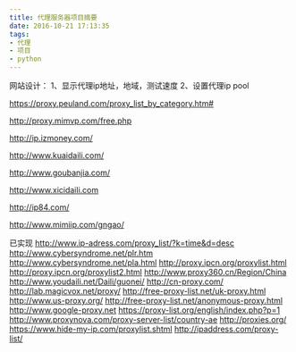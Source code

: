 ```yaml
---
title: 代理服务器项目摘要
date: 2016-10-21 17:13:35
tags:
- 代理
- 项目
- python
---
```


网站设计：
1、显示代理ip地址，地域，测试速度
2、设置代理ip pool
<!-- more -->



https://proxy.peuland.com/proxy_list_by_category.htm#

http://proxy.mimvp.com/free.php

http://ip.izmoney.com/

http://www.kuaidaili.com/

http://www.goubanjia.com/

http://www.xicidaili.com

http://ip84.com/

http://www.mimiip.com/gngao/

已实现
http://www.ip-adress.com/proxy_list/?k=time&d=desc
http://www.cybersyndrome.net/plr.htm
http://www.cybersyndrome.net/pla.html
http://proxy.ipcn.org/proxylist.html
http://proxy.ipcn.org/proxylist2.html
http://www.proxy360.cn/Region/China
http://www.youdaili.net/Daili/guonei/
http://cn-proxy.com/
http://lab.magicvox.net/proxy/
http://free-proxy-list.net/uk-proxy.html
http://www.us-proxy.org/
http://free-proxy-list.net/anonymous-proxy.html
http://www.google-proxy.net
https://proxy-list.org/english/index.php?p=1
http://www.proxynova.com/proxy-server-list/country-ae
http://proxies.org/
https://www.hide-my-ip.com/proxylist.shtml
http://ipaddress.com/proxy-list/


